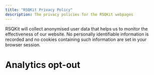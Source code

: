 ```yaml
---
title: "RSQKit Privacy Policy"
description: The privacy policies for the RSQKit webpages
---
```


RSQKit will collect anonymised user data that helps us to monitor the
effectiveness of our website. No personally identifiable information is recorded
and no cookies containing such information are set in your browser session.

# Analytics opt-out

<div id="matomo-opt-out"></div>
<script src="https://matomo.research.software/index.php?module=CoreAdminHome&action=optOutJS&divId=matomo-opt-out&language=auto&showIntro=1"></script>
